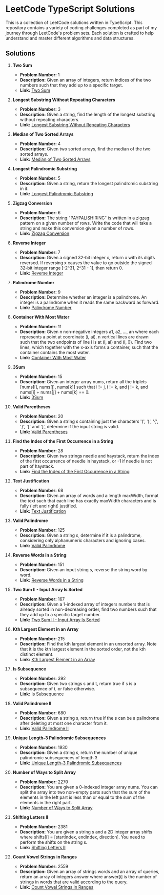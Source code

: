 # LeetCode TypeScript Solutions

This is a collection of LeetCode solutions written in TypeScript. This repository contains a variety of coding challenges completed as part of my journey through LeetCode's problem sets. Each solution is crafted to help understand and master different algorithms and data structures.

## Solutions

1. **Two Sum**
   - **Problem Number:** 1
   - **Description:** Given an array of integers, return indices of the two numbers such that they add up to a specific target.
   - **Link:** [Two Sum](https://leetcode.com/problems/two-sum/)

2. **Longest Substring Without Repeating Characters**
   - **Problem Number:** 3
   - **Description:** Given a string, find the length of the longest substring without repeating characters.
   - **Link:** [Longest Substring Without Repeating Characters](https://leetcode.com/problems/longest-substring-without-repeating-characters/)

3. **Median of Two Sorted Arrays**
   - **Problem Number:** 4
   - **Description:** Given two sorted arrays, find the median of the two sorted arrays.
   - **Link:** [Median of Two Sorted Arrays](https://leetcode.com/problems/median-of-two-sorted-arrays/)

4. **Longest Palindromic Substring**
   - **Problem Number:** 5
   - **Description:** Given a string, return the longest palindromic substring in it.
   - **Link:** [Longest Palindromic Substring](https://leetcode.com/problems/longest-palindromic-substring/)

5. **Zigzag Conversion**
   - **Problem Number:** 6
   - **Description:** The string "PAYPALISHIRING" is written in a zigzag pattern on a given number of rows. Write the code that will take a string and make this conversion given a number of rows.
   - **Link:** [Zigzag Conversion](https://leetcode.com/problems/zigzag-conversion/)

6. **Reverse Integer**
   - **Problem Number:** 7
   - **Description:** Given a signed 32-bit integer x, return x with its digits reversed. If reversing x causes the value to go outside the signed 32-bit integer range [-2^31, 2^31 - 1], then return 0.
   - **Link:** [Reverse Integer](https://leetcode.com/problems/reverse-integer/)

7. **Palindrome Number**
   - **Problem Number:** 9
   - **Description:** Determine whether an integer is a palindrome. An integer is a palindrome when it reads the same backward as forward.
   - **Link:** [Palindrome Number](https://leetcode.com/problems/palindrome-number/)

8. **Container With Most Water**
   - **Problem Number:** 11
   - **Description:** Given n non-negative integers a1, a2, ..., an where each represents a point at coordinate (i, ai). n vertical lines are drawn such that the two endpoints of line i is at (i, ai) and (i, 0). Find two lines, which together with the x-axis forms a container, such that the container contains the most water.
   - **Link:** [Container With Most Water](https://leetcode.com/problems/container-with-most-water/)

9. **3Sum**
   - **Problem Number:** 15
   - **Description:** Given an integer array nums, return all the triplets [nums[i], nums[j], nums[k]] such that i != j, i != k, and j != k, and nums[i] + nums[j] + nums[k] == 0.
   - **Link:** [3Sum](https://leetcode.com/problems/3sum/)

10. **Valid Parentheses**
    - **Problem Number:** 20
    - **Description:** Given a string s containing just the characters '(', ')', '{', '}', '[' and ']', determine if the input string is valid.
    - **Link:** [Valid Parentheses](https://leetcode.com/problems/valid-parentheses/)

11. **Find the Index of the First Occurrence in a String**
    - **Problem Number:** 28
    - **Description:** Given two strings needle and haystack, return the index of the first occurrence of needle in haystack, or -1 if needle is not part of haystack.
    - **Link:** [Find the Index of the First Occurrence in a String](https://leetcode.com/problems/find-the-index-of-the-first-occurrence-in-a-string/)

12. **Text Justification**
    - **Problem Number:** 68
    - **Description:** Given an array of words and a length maxWidth, format the text such that each line has exactly maxWidth characters and is fully (left and right) justified.
    - **Link:** [Text Justification](https://leetcode.com/problems/text-justification/)

13. **Valid Palindrome**
    - **Problem Number:** 125
    - **Description:** Given a string s, determine if it is a palindrome, considering only alphanumeric characters and ignoring cases.
    - **Link:** [Valid Palindrome](https://leetcode.com/problems/valid-palindrome/)

14. **Reverse Words in a String**
    - **Problem Number:** 151
    - **Description:** Given an input string s, reverse the string word by word.
    - **Link:** [Reverse Words in a String](https://leetcode.com/problems/reverse-words-in-a-string/)

15. **Two Sum II - Input Array Is Sorted**
    - **Problem Number:** 167
    - **Description:** Given a 1-indexed array of integers numbers that is already sorted in non-decreasing order, find two numbers such that they add up to a specific target number.
    - **Link:** [Two Sum II - Input Array Is Sorted](https://leetcode.com/problems/two-sum-ii-input-array-is-sorted/)

16. **Kth Largest Element in an Array**
    - **Problem Number:** 215
    - **Description:** Find the kth largest element in an unsorted array. Note that it is the kth largest element in the sorted order, not the kth distinct element.
    - **Link:** [Kth Largest Element in an Array](https://leetcode.com/problems/kth-largest-element-in-an-array/)

17. **Is Subsequence**
    - **Problem Number:** 392
    - **Description:** Given two strings s and t, return true if s is a subsequence of t, or false otherwise.
    - **Link:** [Is Subsequence](https://leetcode.com/problems/is-subsequence/)

18. **Valid Palindrome II**
    - **Problem Number:** 680
    - **Description:** Given a string s, return true if the s can be a palindrome after deleting at most one character from it.
    - **Link:** [Valid Palindrome II](https://leetcode.com/problems/valid-palindrome-ii/)

19. **Unique Length-3 Palindromic Subsequences**
    - **Problem Number:** 1930
    - **Description:** Given a string s, return the number of unique palindromic subsequences of length 3.
    - **Link:** [Unique Length-3 Palindromic Subsequences](https://leetcode.com/problems/unique-length-3-palindromic-subsequences/)

20. **Number of Ways to Split Array**
    - **Problem Number:** 2270
    - **Description:** You are given a 0-indexed integer array nums. You can split the array into two non-empty parts such that the sum of the elements in the left part is less than or equal to the sum of the elements in the right part.
    - **Link:** [Number of Ways to Split Array](https://leetcode.com/problems/number-of-ways-to-split-array/)

21. **Shifting Letters II**
    - **Problem Number:** 2381
    - **Description:** You are given a string s and a 2D integer array shifts where shifts[i] = [startIndex, endIndex, direction]. You need to perform the shifts on the string s.
    - **Link:** [Shifting Letters II](https://leetcode.com/problems/shifting-letters-ii/)

22. **Count Vowel Strings in Ranges**
    - **Problem Number:** 2559
    - **Description:** Given an array of strings words and an array of queries, return an array of integers answer where answer[i] is the number of strings in words that are valid according to the query.
    - **Link:** [Count Vowel Strings in Ranges](https://leetcode.com/problems/count-vowel-strings-in-ranges/)
